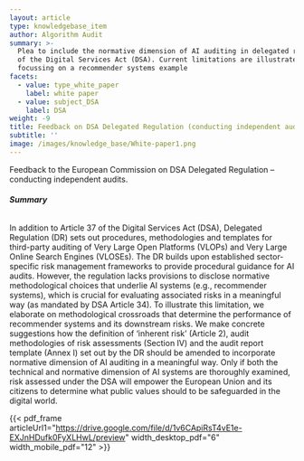 ```yaml
---
layout: article
type: knowledgebase_item
author: Algorithm Audit
summary: >-
  Plea to include the normative dimension of AI auditing in delegated regulation
  of the Digital Services Act (DSA). Current limitations are illustrated by
  focussing on a recommender systems example
facets:
  - value: type_white_paper
    label: white paper
  - value: subject_DSA
    label: DSA
weight: -9
title: Feedback on DSA Delegated Regulation (conducting independent audits)
subtitle: ''
image: /images/knowledge_base/White-paper1.png
---
```


Feedback to the European Commission on DSA Delegated Regulation – conducting independent audits.

###### **Summary**

In addition to Article 37 of the Digital Services Act (DSA), Delegated Regulation (DR) sets out procedures, methodologies and templates for third-party auditing of Very Large Open Platforms (VLOPs) and Very Large Online Search Engines (VLOSEs). The DR builds upon established sector-specific risk management frameworks to provide procedural guidance for AI audits. However, the regulation lacks provisions to disclose normative methodological choices that underlie AI systems (e.g., recommender systems), which is crucial for evaluating associated risks in a meaningful way (as mandated by DSA Article 34). To illustrate this limitation, we elaborate on methodological crossroads that determine the performance of recommender systems and its downstream risks. We make concrete suggestions how the definition of ‘inherent risk’ (Article 2), audit methodologies of risk assessments (Section IV) and the audit report template (Annex I) set out by the DR should be amended to incorporate normative dimension of AI auditing in a meaningful way. Only if both the technical and normative dimension of AI systems are thoroughly examined, risk assessed under the DSA will empower the European Union and its citizens to determine what public values should to be safeguarded in the digital world.

{{< pdf_frame articleUrl1="https://drive.google.com/file/d/1v6CApiRsT4vE1e-EXJnHDufk0FyXLHwL/preview" width_desktop_pdf="6" width_mobile_pdf="12" >}}
